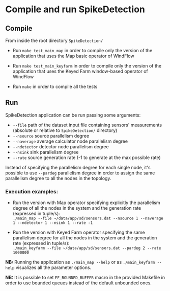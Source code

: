 # Compile and run SpikeDetection

## Compile
From inside the root directory `SpikeDetection/`

* Run `make test_main_map` in order to compile only the version of the application that uses the Map basic operator of WindFlow

* Run `make test_main_keyfarm` in order to compile only the version of the application that uses the Keyed Farm window-based operator of WindFlow

* Run `make` in order to compile all the tests

## Run
SpikeDetection application can be run passing some arguments:<ul><li>`--file` path of the dataset input file containing sensors' measurements (absolute or relative to `SpikeDetection/` directory)</li><li>`--nsource` source parallelism degree</li><li>`--naverage` average calculator node parallelism degree</li><li>`--ndetector` detector node parallelism degree</li><li>`--nsink` sink parallelism degree</li><li>`--rate` source generation rate (-1 to generate at the max possible rate)</li></ul> Instead of specifying the parallelism degree for each single node, it's possible to use `--pardeg` parallelism degree in order to assign the same parallelism degree to all the nodes in the topology.

### Execution examples:
* Run the version with Map operator specifying explicitly the parallelism degree of all the nodes in the system and the generation rate (expressed in tuple/s): <br> `./main_map --file ~/data/app/sd/sensors.dat --nsource 1 --naverage 1 --ndetector 1 --nsink 1 --rate -1`

* Run the version with Keyed Farm operator specifying the same parallelism degree for all the nodes in the system and the generation rate (expressed in tuple/s): <br> `./main_keyfarm --file ~/data/app/sd/sensors.dat --pardeg 2 --rate 1000000`

<b>NB:</b> Running the application as `./main_map --help` or as `./main_keyfarm --help` visualizes all the parameter options.

<b>NB:</b> It is possible to set `FF_BOUNDED_BUFFER` macro in the provided Makefile in order to use bounded queues instead of the default unbounded ones.
